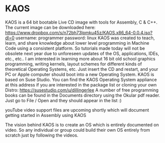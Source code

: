 # KAOS
KAOS is a 64 bit bootable Live CD image with tools for Assembly, C & C++.
The current image can be downloaded here:
https://www.dropbox.com/s/n72bh73lpmku45z/KAOS.x86_64-0.0.4.iso?dl=0
username: programmer
password: linux
KAOS was created to teach, learn, and share knowledge about lower level programming in Machine Code using a consistent platform. 
So tutorials made today will not be obsolete next year due to unforeseen updates of the OS, applications, IDEs, etc., etc..
I am interested in learning more about 16 bit old school graphics programming, writing kernels, layout schemes for different kinds of theoretical Operating Systems, etc.
Just insert the CD and restart, and your PC or Apple computer should boot into a new Operating System.
KAOS is based on Suse Studio. You can find the KAOS Operating System appliance at this address if you are interested in the package list or cloning your own Distro:
https://susestudio.com/u/dillingerlee
A number of free programming books can be found in the Documents directory using the Okular pdf reader. Just go to File / Open and they should appear in the list :)

youTube video support files are upcoming shortly which will document getting started in Assembly using KAOS

The vision behind KAOS is to create an OS which is entirely documented on video. So any individual or group could build their own OS entirely from scratch just by following the videos.
